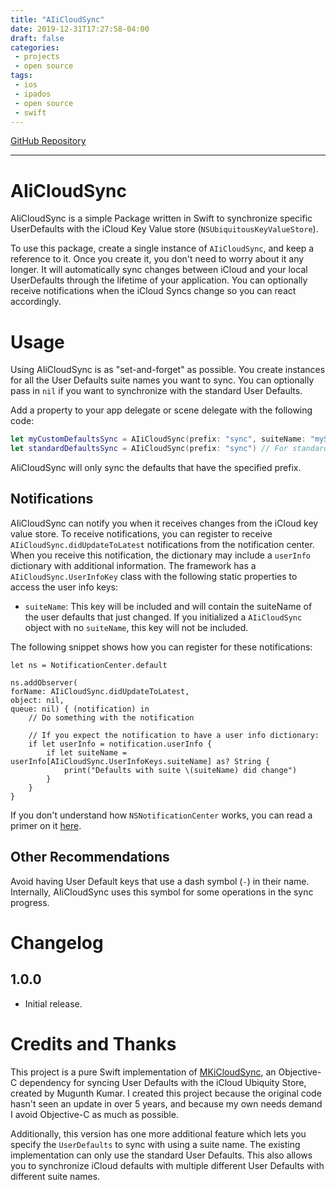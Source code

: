 ```yaml
---
title: "AIiCloudSync"
date: 2019-12-31T17:27:58-04:00
draft: false
categories:
 - projects
 - open source
tags:
 - ios
 - ipados
 - open source
 - swift
---
```


[GitHub Repository](https://github.com/AndyIbanez/AIiCloudSync)

<hr>

# AIiCloudSync

AIiCloudSync is a simple Package written in Swift to synchronize specific UserDefaults with the iCloud Key Value store (`NSUbiquitousKeyValueStore`).

To use this package, create a single instance of `AIiCloudSync`, and keep a reference to it. Once you create it, you don't need to worry about it any longer. It will automatically sync changes between iCloud and your local UserDefaults through the lifetime of your application. You can optionally receive notifications when the iCloud Syncs change so you can react accordingly.

# Usage

Using AIiCloudSync is as "set-and-forget" as possible. You create instances for all the User Defaults suite names you want to sync. You can optionally pass in `nil` if you want to synchronize with the standard User Defaults.

Add a property to your app delegate or scene delegate with the following code:

```swift
let myCustomDefaultsSync = AIiCloudSync(prefix: "sync", suiteName: "mySuiteName") // For defaults with a suite name
let standardDefaultsSync = AIiCloudSync(prefix: "sync") // For standard user defaults.
```

AIiCloudSync will only sync the defaults that have the specified prefix.

## Notifications

AIiCloudSync can notify you when it receives changes from the iCloud key value store. To receive notifications, you can register to receive  `AIiCloudSync.didUpdateToLatest` notifications from the notification center. When you receive this notification, the dictionary may include a `userInfo` dictionary with additional information. The framework has a  `AIiCloudSync.UserInfoKey` class with the following static properties to access the user info keys:

* `suiteName`: This key will be included and will contain the suiteName of the user defaults that just changed. If you initialized a `AIiCloudSync` object with no `suiteName`, this key will not be included.

The following snippet shows how you can register for these notifications:

```
let ns = NotificationCenter.default

ns.addObserver(
forName: AIiCloudSync.didUpdateToLatest,
object: nil,
queue: nil) { (notification) in
    // Do something with the notification
    
    // If you expect the notification to have a user info dictionary:
    if let userInfo = notification.userInfo {
        if let suiteName = userInfo[AIiCloudSync.UserInfoKeys.suiteName] as? String {
            print("Defaults with suite \(suiteName) did change")
        }
    }
}
```

If you don't understand how `NSNotificationCenter` works, you can read a primer on it [here](https://www.andyibanez.com/posts/nsnotificationcenter/).

## Other Recommendations

Avoid having User Default keys that use a dash symbol (`-`) in their name. Internally, AIiCloudSync uses this symbol for some operations in the sync progress.

# Changelog

## 1.0.0

- Initial release.

# Credits and Thanks

This project is a pure Swift implementation of [MKiCloudSync](https://github.com/MugunthKumar/MKiCloudSync), an Objective-C dependency for syncing User Defaults with the iCloud Ubiquity Store, created by Mugunth Kumar. I created this project because the original code hasn't seen an update in over 5 years, and because my own needs demand I avoid Objective-C as much as possible.

Additionally, this version has one more additional feature which lets you specify the `UserDefaults` to sync with using a suite name. The existing implementation can only use the standard User Defaults. This also allows you to synchronize iCloud defaults with multiple different User Defaults with different suite names.
